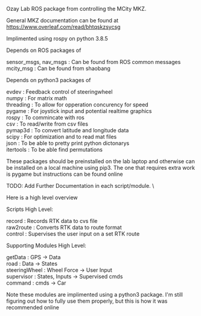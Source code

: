 Ozay Lab ROS package from controlling the MCity MKZ.

General MKZ documentation can be found at https://www.overleaf.com/read/bhtqskzsycsg

Implimented using rospy on python 3.8.5

Depends on ROS packages of

sensor_msgs, nav_msgs : Can be found from ROS common messages \
mcity_msg             : Can be found from shaobang

Depends on python3 packages of

evdev       : Feedback control of steeringwheel                       \
numpy       : For matrix math                                         \
threading   : To allow for opperation concurency for speed            \
pygame      : For joystick input and potential realtime graphics      \
rospy       : To commincate with ros                                  \
csv         : To read/write from csv files                            \
pymap3d     : To convert latitude and longitude data                  \
scipy       : For optimization and to read mat files                  \
json        : To be able to pretty print python dictonarys            \
itertools   : To be able find permutations


These packages should be preinstalled on the lab laptop and otherwise can be installed on a local machine using pip3. The one that requires extra work is pygame but instructions can be found online

TODO: Add Further Documentation in each script/module. \

Here is a high level overview

Scripts High Level:

record      : Records RTK data to cvs file                  \
raw2route   : Converts RTK data to route format             \
control     : Supervises the user input on a set RTK route  

Supporting Modules High Level:

getData       :  GPS             -> Data             \
road          :  Data            -> States           \
steeringWheel :  Wheel Force     -> User Input       \
supervisor    :  States, Inputs  -> Supervised cmds  \
command       :  cmds            -> Car              

Note these modules are implimented using a python3 package. I'm still figuring out how to fully use them properly, but this is how it was recommended online
